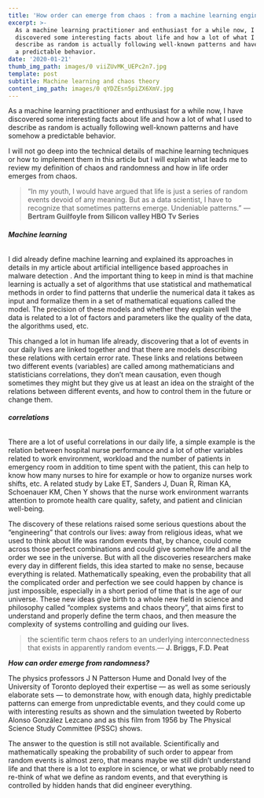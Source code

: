 ```yaml
---
title: 'How order can emerge from chaos : from a machine learning engineer perspective'
excerpt: >-
  As a machine learning practitioner and enthusiast for a while now, I have
  discovered some interesting facts about life and how a lot of what I used to
  describe as random is actually following well-known patterns and have somehow
  a predictable behavior.
date: '2020-01-21'
thumb_img_path: images/0 viiZUvMK_UEPc2n7.jpg
template: post
subtitle: Machine learning and chaos theory
content_img_path: images/0 qYDZEsn5piZX6XmV.jpg
---
```

As a machine learning practitioner and enthusiast for a while now, I have discovered some interesting facts about life and how a lot of what I used to describe as random is actually following well-known patterns and have somehow a predictable behavior.

I will not go deep into the technical details of machine learning techniques or how to implement them in this article but I will explain what leads me to review my definition of chaos and randomness and how in life order emerges from chaos.

> “In my youth, I would have argued that life is just a series of random events devoid of any meaning. But as a data scientist, I have to recognize that sometimes patterns emerge. Undeniable patterns.” —
**Bertram Guilfoyle from Silicon valley HBO Tv Series**

###### **Machine learning**

I did already define machine learning and explained its approaches in details in my article about artificial intelligence based approaches in malware detection . And the important thing to keep in mind is that machine learning is actually a set of algorithms that use statistical and mathematical methods in order to find patterns that underlie the numerical data it takes as input and formalize them in a set of mathematical equations called the model. The precision of these models and whether they explain well the data is related to a lot of factors and parameters like the quality of the data, the algorithms used, etc.

This changed a lot in human life already, discovering that a lot of events in our daily lives are linked together and that there are models describing these relations with certain error rate. These links and relations between two different events (variables) are called among mathematicians and statisticians correlations, they don’t mean causation, even though sometimes they might but they give us at least an idea on the straight of the relations between different events, and how to control them in the future or change them.

###### **correlations**

There are a lot of useful correlations in our daily life, a simple example is the relation between hospital nurse performance and a lot of other variables related to work environment, workload and the number of patients in emergency room in addition to time spent with the patient, this can help to know how many nurses to hire for example or how to organize nurses work shifts, etc. A related study by Lake ET, Sanders J, Duan R, Riman KA, Schoenauer KM, Chen Y shows that the nurse work environment warrants attention to promote health care quality, safety, and patient and clinician well-being.

The discovery of these relations raised some serious questions about the “engineering” that controls our lives: away from religious ideas, what we used to think about life was random events that, by chance, could come across those perfect combinations and could give somehow life and all the order we see in the universe. But with all the discoveries researchers make every day in different fields, this idea started to make no sense, because everything is related. Mathematically speaking, even the probability that all the complicated order and perfection we see could happen by chance is just impossible, especially in a short period of time that is the age of our universe. These new ideas give birth to a whole new field in science and philosophy called “complex systems and chaos theory”, that aims first to understand and properly define the term chaos, and then measure the complexity of systems controlling and guiding our lives.

>  the scientific term chaos refers to an underlying interconnectedness that exists in apparently random events.— **J. Briggs, F.D. Peat**

***How can order emerge from randomness?***

The physics professors J N Patterson Hume and Donald Ivey of the University of Toronto deployed their expertise — as well as some seriously elaborate sets — to demonstrate how, with enough data, highly predictable patterns can emerge from unpredictable events, and they could come up with interesting results as shown and the simulation tweeted by Roberto Alonso González Lezcano and as this film from 1956 by The Physical Science Study Committee (PSSC) shows.

The answer to the question is still not available. Scientifically and mathematically speaking the probability of such order to appear from random events is almost zero, that means maybe we still didn’t understand life and that there is a lot to explore in science, or what we probably need to re-think of what we define as random events, and that everything is controlled by hidden hands that did engineer everything.